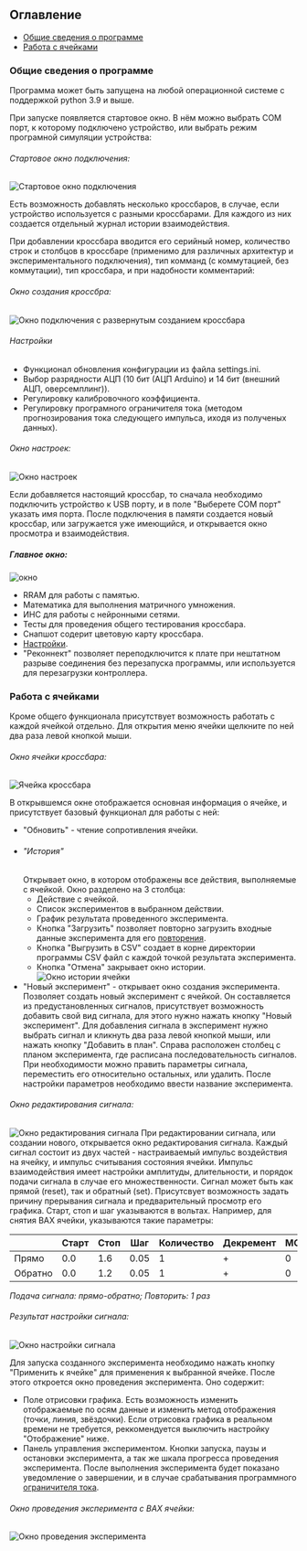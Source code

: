 ## Оглавление

- [Общие сведения о программе](#общие-сведения-о-программе)
- [Работа с ячейками](#работа-с-ячейками)
<!-- - [Инференс нейросети](#инференс-нейросети)
- [Демо нейросети](#демо-нейросети)  -->

### Общие сведения о программе
<p>Программа может быть запущена на любой операционной системе c поддержкой python 3.9 и выше.</p> 
<p>При запуске появляется стартовое окно. В нём можно выбрать COM порт, к которому подключено устройство, или выбрать режим програмной симуляции устройства:</p> 

###### Стартовое окно подключения:
![Стартовое окно подключения](assets/connect_window.png)

<p>Есть возможность добавлять несколько кроссбаров, в случае, если устройство используется с разными кроссбарами. Для каждого из них создается отдельный журнал истории взаимодействия.</p>

<p>При добавлении кроссбара вводится его серийный номер, количество строк и столбцов в кроссбаре (применимо для различных архитектур и экспериментального подключения), тип комманд (с коммутацией, без коммутации), тип кроссбара, и при надобности комментарий:</p>


###### Окно создания кроссбра:
![Окно подключения с развернутым созданием кроссбара](assets/add_crossbar.png)

###### Настройки
- Функционал обновления конфигурации из файла settings.ini.
- Выбор разрядности АЦП (10 бит (АЦП Arduino) и 14 бит (внешний АЦП, оверсемплинг)).
- Регулировку калибровочного коэффициента. 
- Регулировку програмного ограничителя тока (методом прогнозирования тока следующего импульса, иходя из полученых данных).  
###### Окно настроек:
![Окно настроек](assets/settings.png)



<p>
Если добавляется настоящий кроссбар, то сначала необходимо подключить устройство к USB порту, и в поле "Выберете COM порт" указать имя порта.  
После подключения в памяти создается новый кроссбар, или загружается уже имеющийся, и открывается окно просмотра и взаимодействия. 

##### Главное окно:
![окно ](assets/connected.png)
- RRAM для работы с памятью.
- Математика для выполнения матричного умножения. 
- ИНС для работы с нейронными сетями.
- Тесты для проведения общего тестирования кроссбара.
- Снапшот содерит цветовую карту кроссбара.
- [Настройки](#настройки).
- "Реконнект" позволяет переподключится к плате при нештатном разрыве соединения без перезапуска программы, или используется для перезагрузки контроллера.  
</p>

### Работа с ячейками
<p>Кроме общего функционала присутствует возможность работать с каждой ячейкой отдельно. Для открытия меню ячейки  щелкните по ней два раза левой кнопкой мыши. 

###### Окно ячейки кроссбара:
![Ячейка кроссбара](assets/crossbar_cell.png)

В открывшемся окне отображается основная информация о ячейке, и присутствует базовый функционал для работы с ней:


- "Обновить" - чтение сопротивления ячейки.
- ###### "История" 
    Открывает окно, в котором отображены все действия, выполняемые с ячейкой. 
    Окно разделено на 3 столбца:
    - Действие с ячейкой.
    - Список экспериментов в выбранном действии.
    - График результата проведенного эксперимента.
    - Кнопка "Загрузить" позволяет повторно загрузить входные данные эксперимента для его [повторения](#окно-редактирования-сигнала). 
    - Кнопка "Выгрузить в CSV" создает в корне директории программы CSV файл с каждой точкой результата эксперимента.
    - Кнопка "Отмена" закрывает окно истории.
    ![Окно истории ячейки](assets/history.png)
- "Новый эксперимент" - открывает окно создания эксперимента.
Позволяет создать новый эксперимент с ячейкой. Он составляется из предустановленных сигналов, присутствует возможность добавить свой вид сигнала, для этого нужно нажать кнопку "Новый эксперимент". Для добавления сигнала в эксперимент нужно выбрать сигнал и кликнуть два раза левой кнопкой мыши, или нажать кнопку "Добавить в план". 
Справа расположен столбец с планом эксперимента, где расписана последовательность сигналов. При необходимости можно править параметры сигнала, переместить его относительно остальных, или удалить. После настройки параметров необходимо ввести название эксперимента.
###### Окно редактирования сигнала:

![Окно редактирования сигнала](assets/new_exp.png)
При редактировании сигнала, или создании нового, открывается окно редактирования сигнала. Каждый сигнал состоит из двух частей - настраиваемый импульс воздействия на ячейку, и импульс считывания состояния ячейки. Импульс взаимодействия имеет настройки амплитуды, длительности, и порядок подачи сигнала в случае его множественности. Сигнал может быть как прямой (reset), так и обратный (set). Присутсвует возможность задать причину прерывания сигнала и предварительный просмотр его графика. Старт, стоп и шаг указываются в вольтах.
Например, для снятия ВАХ ячейки, указываются такие параметры: 

|       |Старт|Стоп|Шаг |Количество|Декремент|МС|МКС|
|-------|-----|----|----|----------|---------|--|---|
|Прямо  |0.0  |1.6 |0.05|     1    |    +    | 0|100|
|Обратно|0.0  |1.2 |0.05|     1    |    +    | 0|100|

*Подача сигнала: прямо-обратно; Повторить: 1 раз*

###### Результат настройки сигнала:
![Окно настройки сигнала](assets/signal.png)

Для запуска созданного эксперимента необходимо нажать кнопку "Применить к ячейке" для применения к выбранной ячейке.
После этого откроется окно проведения эксперимента. Оно содержит: 
- Поле отрисовки графика. Есть возможность изменить отображаемые по осям данные и изменить метод отображения (точки, линия, звёздочки). Если отрисовка графика в реальном времени не требуется, реккомендуется выключить настройку "Отображение" ниже. 
- Панель управления экспериментом. Кнопки запуска, паузы и остановки эксперимента, а так же шкала прогресса проведения эксперимента.
После выполнения эксперимента будет показано уведомление о завершении, и в случае срабатывания программного [ограничителя тока](#настройки).
###### Окно проведения эксперимента с ВАХ ячейки:
![Окно проведения эксперимента](assets/apply.png)
</p>


<!-- 
### Инференс нейросети


### Демо нейросети -->